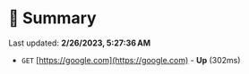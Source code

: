 # 📖 Summary
Last updated: **2/26/2023, 5:27:36 AM**

- `GET` [https://google.com](https://google.com) - **Up** (302ms)

